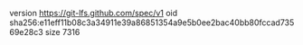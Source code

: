 version https://git-lfs.github.com/spec/v1
oid sha256:e11eff11b08c3a34911e39a86851354a9e5b0ee2bac40bb80fccad73569e28c3
size 7316
